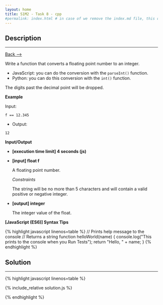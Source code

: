 ```yaml
---
layout: home
title: S1M2 - Task 8 - cpp
#permalink: index.html # in case of we remove the index.md file, this doc will be the index page
---
```


<div class="row">
<div class="columnStmt" markdown="1">

##  Description
------

[Back --> ](../README.md) 

Write a function that converts a floating point number to an integer.

-   JavaScript: you can do the conversion with the `parseInt()` function.
-   Python: you can do this conversion with the `int()` function.

The digits past the decimal point will be dropped.

**Example**

Input:
```
f == 12.345
```
-   Output:
```
12
```

**Input/Output**

* **[execution time limit] 4 seconds (js)**

* **[input] float f**

    A floating point number.

    *Constraints*

    The string will be no more than 5 characters and will contain a valid positive or negative integer.

* **[output] integer**

    The integer value of the float.

**[JavaScript (ES6)] Syntax Tips**

{% highlight javascript linenos=table %}
// Prints help message to the console
// Returns a string
function helloWorld(name) {
    console.log("This prints to the console when you Run Tests");
    return "Hello, " + name;
}
{% endhighlight %}

</div>
<div class="columnSol" markdown="1">

## Solution
------

{% highlight javascript linenos=table %}

{% include_relative solution.js %}

{% endhighlight %}

</div>
</div>